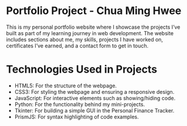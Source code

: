 # Portfolio Project - Chua Ming Hwee

This is my personal portfolio website where I showcase the projects I’ve built as part of my learning journey in web development. The website includes sections about me, my skills, projects I have worked on, certificates I’ve earned, and a contact form to get in touch.


# Technologies Used in Projects

- HTML5: For the structure of the webpage.
- CSS3: For styling the webpage and ensuring a responsive design.
- JavaScript: For interactive elements such as showing/hiding code.
- Python: For the functionality behind my mini-projects.
- Tkinter: For building a simple GUI in the Personal Finance Tracker.
- PrismJS: For syntax highlighting of code examples.